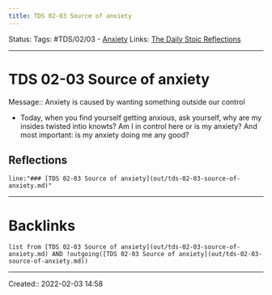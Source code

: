 ```yaml
---
title: TDS 02-03 Source of anxiety
---
```

Status:
Tags: #TDS/02/03 - [Anxiety](out/anxiety.md)
Links: [The Daily Stoic Reflections](out/the-daily-stoic-reflections.md)
___
# TDS 02-03 Source of anxiety
Message:: Anxiety is caused by wanting something outside our control
- Today, when you find yourself getting anxious, ask yourself, why are my insides twisted intio knowts? Am I in control here or is my anxiety? And most important: is my anxiety doing me any good?

## Reflections
 ```query
line:"### [TDS 02-03 Source of anxiety](out/tds-02-03-source-of-anxiety.md)"
```
___
# Backlinks
```dataview
list from [TDS 02-03 Source of anxiety](out/tds-02-03-source-of-anxiety.md) AND !outgoing([TDS 02-03 Source of anxiety](out/tds-02-03-source-of-anxiety.md))
```
___

Created:: 2022-02-03 14:58

